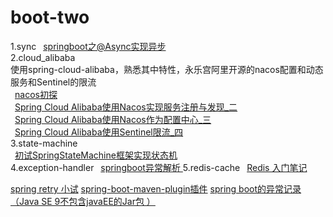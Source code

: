 # boot-two
1.sync
  &ensp;[springboot之@Async实现异步](https://my.oschina.net/u/2277632/blog/1942500)  
2.cloud_alibaba   
  使用spring-cloud-alibaba，熟悉其中特性，永乐宫阿里开源的nacos配置和动态服务和Sentinel的限流  
  &ensp;[nacos初探](https://my.oschina.net/u/2277632/blog/3017229)  
  &ensp;[Spring Cloud Alibaba使用Nacos实现服务注册与发现_二](https://my.oschina.net/u/2277632/blog/3017256)  
  &ensp;[Spring Cloud Alibaba使用Nacos作为配置中心_三](https://my.oschina.net/u/2277632/blog/3017424)  
  &ensp;[Spring Cloud Alibaba使用Sentinel限流_四](https://my.oschina.net/u/2277632/blog/3017593)  
3.state-machine  
  &ensp;[初试SpringStateMachine框架实现状态机](https://my.oschina.net/u/2277632/blog/2222995)  
4.exception-handler
  &ensp;[springboot异常解析 ](https://my.oschina.net/u/2277632/blog/1922188) 
5.redis-cache
  &ensp;[Redis 入门笔记](https://my.oschina.net/u/2277632/blog/1605274)
  
  
  [spring retry 小试](https://my.oschina.net/u/2277632/blog/1858191)
  [spring-boot-maven-plugin插件](https://my.oschina.net/u/2277632/blog/2967065)
  [spring boot的异常记录（Java SE 9不包含javaEE的Jar包 ）](https://my.oschina.net/u/2277632/blog/1922027)

